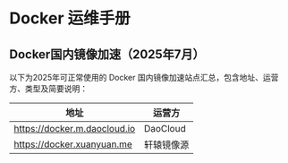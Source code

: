 # Docker 运维手册

## Docker国内镜像加速（2025年7月）

以下为2025年可正常使用的 Docker 国内镜像加速站点汇总，包含地址、运营方、类型及简要说明：

| 地址 | 运营方 | 
|------|--------|
| https://docker.m.daocloud.io | DaoCloud |
| https://docker.xuanyuan.me | 轩辕镜像源 | 

